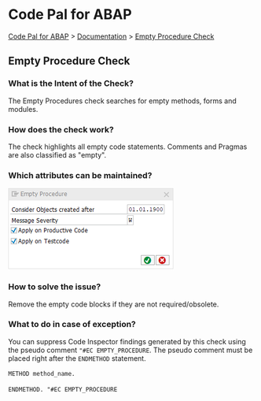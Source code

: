 # Code Pal for ABAP

[Code Pal for ABAP](../../README.md) > [Documentation](../check_documentation.md) > [Empty Procedure Check](empty-procedure.md)

## Empty Procedure Check

### What is the Intent of the Check?

The Empty Procedures check searches for empty methods, forms and modules.

### How does the check work?

The check highlights all empty code statements. Comments and Pragmas are also classified as "empty".

### Which attributes can be maintained?

![Attributes](./imgs/empty_procedure.png)

### How to solve the issue?

Remove the empty code blocks if they are not required/obsolete.

### What to do in case of exception?

You can suppress Code Inspector findings generated by this check using the pseudo comment `"#EC EMPTY_PROCEDURE`. The pseudo comment must be placed right after the `ENDMETHOD` statement.

```abap
METHOD method_name.

ENDMETHOD. "#EC EMPTY_PROCEDURE
```
